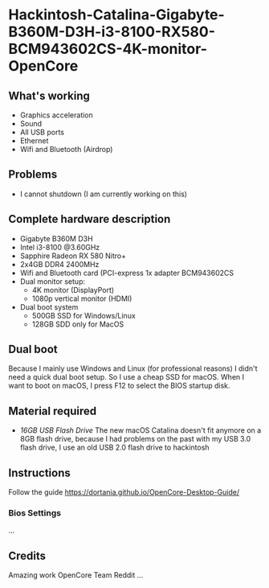 # Hackintosh-Catalina-Gigabyte-B360M-D3H-i3-8100-RX580-BCM943602CS-4K-monitor-OpenCore

## What's working
- Graphics acceleration
- Sound
- All USB ports
- Ethernet
- Wifi and Bluetooth (Airdrop)

## Problems
- I cannot shutdown (I am currently working on this)

## Complete hardware description
- Gigabyte B360M D3H
- Intel i3-8100 @3.60GHz
- Sapphire Radeon RX 580 Nitro+
- 2x4GB DDR4 2400MHz
- Wifi and Bluetooth card (PCI-express 1x adapter BCM943602CS
- Dual monitor setup:
  - 4K monitor (DisplayPort)
  - 1080p vertical monitor (HDMI)
- Dual boot system
  - 500GB SSD for Windows/Linux
  - 128GB SDD only for MacOS


## Dual boot
Because I mainly use Windows and Linux (for professional reasons) I didn't need a quick dual boot setup. So I use a cheap SSD for macOS. When I want to boot on macOS, I press F12 to select the BIOS startup disk.

## Material required
- *16GB USB Flash Drive* The new macOS Catalina doesn't fit anymore on a 8GB flash drive, because I had problems on the past with my USB 3.0 flash drive, I use an old USB 2.0 flash drive to hackintosh

## Instructions

Follow the guide https://dortania.github.io/OpenCore-Desktop-Guide/

### Bios Settings
...


## Credits
Amazing work OpenCore Team
Reddit
...
